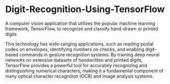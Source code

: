 # Digit-Recognition-Using-TensorFlow
A computer vision application that utilizes the popular machine learning framework, TensorFlow, to recognize and classify hand-drawn or printed digits

This technology has wide-ranging applications, such as reading postal codes on envelopes, identifying numbers on checks, and enabling digit-based commands in gesture recognition systems. By training deep neural networks on extensive datasets of handwritten and printed digits, TensorFlow provides a powerful tool for accurately recognizing and distinguishing numerical characters, making it a fundamental component of many optical character recognition (OCR) and image analysis systems.
